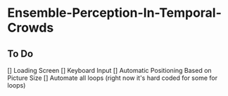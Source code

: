 # Ensemble-Perception-In-Temporal-Crowds

## To Do
[] Loading Screen
[] Keyboard Input
[] Automatic Positioning Based on Picture Size
[] Automate all loops (right now it's hard coded for some for loops)

